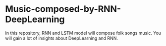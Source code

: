 # Music-composed-by-RNN-DeepLearning
In this repository, RNN and LSTM model will compose folk songs music. You will gain a lot of insights about DeepLearning and RNN.
